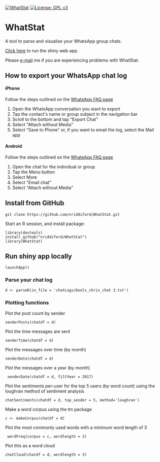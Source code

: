 [![WhatStat](https://img.shields.io/badge/launch-WhatStat-brightgreen.svg)](https://whatstat.shinyapps.io/WhatStat/)
[![License: GPL v3](https://img.shields.io/badge/License-GPL%20v3-blue.svg)](https://github.com/nriddiford/WhatStat/blob/master/LICENSE)

# WhatStat

A tool to parse and visualise your WhatsApp group chats.

[Click here](https://whatstat.shinyapps.io/WhatStat/) to run the shiny web app.

Please [e-mail](mailto:nickriddiford@gmail.com) me if you are experiencing problems with WhatStat.

## How to export your WhatsApp chat log

#### iPhone
Follow the steps outlined on the [WhatsApp FAQ page](https://faq.whatsapp.com/en/iphone/20888066/)
1. Open the WhatsApp conversation you want to export
2. Tap the contact's name or group subject in the navigation bar
3. Scroll to the bottom and tap "Export Chat"
4. Select "Attach without Media"
5. Select "Save to Phone" or, if you want to email the log, select the Mail app

#### Android
Follow the steps outlined on the [WhatsApp FAQ page](https://faq.whatsapp.com/en/android/23756533)
1. Open the chat for the individual or group
2. Tap the Menu button
3. Select More
4. Select "Email chat"
5. Select "Attach without Media"

## Install from GitHub

```
git clone https://github.com/nriddiford/WhatStat.git
```

Start an R session, and install package:

```
library(devtools)
install_github("nriddiford/WhatStat")
library(WhatStat)
```

## Run shiny app locally
```
launchApp()
```

### Parse your chat log
```
d <- parseR(in_file = 'chatLogs/Dools_chris_chat 3.txt')
```
### Plotting functions

Plot the post count by sender
```
senderPosts(chatdf = d)
```

Plot the time messages are sent
```
senderTime(chatdf = d)
```

Plot the messages over time (by month)
```
senderDate(chatdf = d)
```

Plot the messages over a year (by month)
```
 senderDate(chatdf = d, filtYear = 2017)
```

Plot the sentiments per-user for the top 5 users (by word count) using the loughran method of sentiment analysis
```
chatSentiments(chatdf = d, top_sender = 5, method='loughran')
```

Make a word corpus using the tm package
```
c <- makeCorpus(chatdf = d)
```

Plot the most commonly used words with a minimum word length of 3
```
 wordFreq(corpus = c, wordlength = 3)
```

Plot this as a word cloud
```
chatCloud(chatdf = d, wordlength = 3)
```
